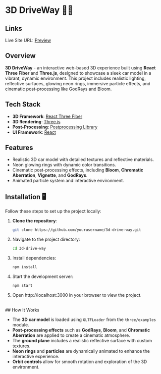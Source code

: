 # 3D DriveWay 🚗✨

## Links

Live Site URL: [Preview](https://677ca8114c89e56f136cbe41--meek-raindrop-96c500.netlify.app/)

## Overview

**3D DriveWay** - an interactive web-based 3D experience built using **React Three Fiber** and **Three.js**, designed to showcase a sleek car model in a vibrant, dynamic environment. This project includes realistic lighting, reflective surfaces, glowing neon rings, immersive particle effects, and cinematic post-processing like GodRays and Bloom.

## Tech Stack

- **3D Framework**: [React Three Fiber](https://docs.pmnd.rs/react-three-fiber/getting-started/introduction)
- **3D Rendering**: [Three.js](https://threejs.org/)
- **Post-Processing**: [Postprocessing Library](https://github.com/vanruesc/postprocessing)
- **UI Framework**: [React](https://reactjs.org/)

## Features

- Realistic 3D car model with detailed textures and reflective materials.
- Neon glowing rings with dynamic color transitions.
- Cinematic post-processing effects, including **Bloom**, **Chromatic Aberration**, **Vignette**, and **GodRays**.
- Animated particle system and interactive environment.

## Installation 🖥️

Follow these steps to set up the project locally:

1. **Clone the repository**:

   ```bash
   git clone https://github.com/yourusername/3d-drive-way.git
   ```

2. Navigate to the project directory:

   ```bash
   cd 3d-drive-way
   ```

3. Install dependencies:

   ```bash
   npm install
   ```

4. Start the development server:

   ```bash
   npm start
   ```

5. Open http://localhost:3000 in your browser to view the project.

<br>
## How It Works

- The **3D car model** is loaded using `GLTFLoader` from the `three/examples` module.
- **Post-processing effects** such as **GodRays**, **Bloom**, and **Chromatic Aberration** are applied to create a cinematic atmosphere.
- The **ground plane** includes a realistic reflective surface with custom textures.
- **Neon rings** and **particles** are dynamically animated to enhance the interactive experience.
- **Orbit controls** allow for smooth rotation and exploration of the 3D environment.
